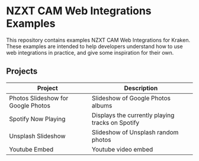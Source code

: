 # NZXT CAM Web Integrations Examples

This repository contains examples NZXT CAM Web Integrations for Kraken. These examples are intended to help developers understand how to use web integrations in practice, and give some inspiration for their own.

## Projects

| Project                            | Description                                      |
| ---------------------------------- | ------------------------------------------------ |
| Photos Slideshow for Google Photos | Slideshow of Google Photos albums                |
| Spotify Now Playing                | Displays the currently playing tracks on Spotify |
| Unsplash Slideshow                 | Slideshow of Unsplash random photos              |
| Youtube Embed                      | Youtube video embed                              |
